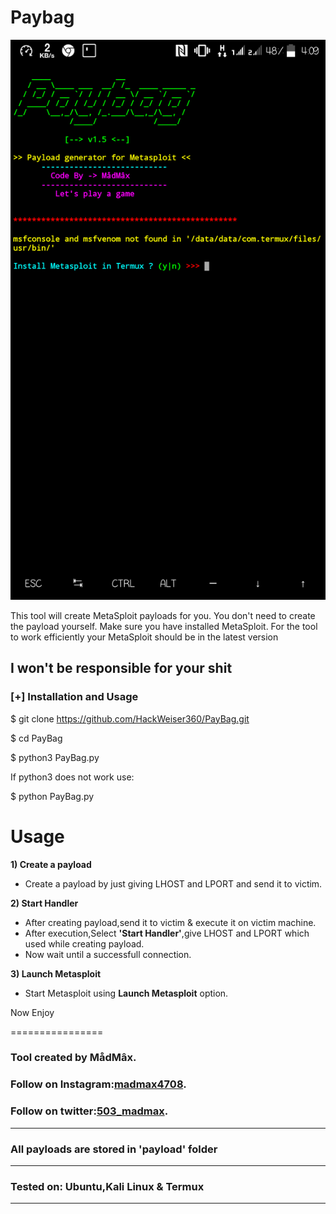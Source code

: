 # Paybag
![PayBag](Screenshot_20201229-160915.png)

This tool will create MetaSploit payloads for you. You don't need to create the payload yourself. Make sure you have installed MetaSploit. For the tool to work efficiently your MetaSploit should be in the latest version

## I won't be responsible for your shit



### [+] Installation and Usage
$ git clone
https://github.com/HackWeiser360/PayBag.git

$ cd PayBag

$ python3 PayBag.py 

If python3 does not work use:

$ python PayBag.py



# Usage
**1) Create a payload**
- Create a payload by just giving LHOST and LPORT and send it to victim.

**2) Start Handler**
- After creating payload,send it to victim & execute it on victim machine.
- After execution,Select **'Start Handler'**,give LHOST and LPORT which used while creating payload.
- Now wait until a successfull connection.

**3) Launch Metasploit**
- Start Metasploit using **Launch Metasploit** option.

Now Enjoy

================
### Tool created by MådMâx.
### Follow on Instagram:[madmax4708](https://www.instagram.com/madmax4708/).
### Follow on twitter:[503_madmax](https://twitter.com/503_madmax).
-----------------------------------------------------------------------------------------------------

### All payloads are stored in 'payload' folder

-----------------------------------------------------------------------------------------------------

### Tested on: Ubuntu,Kali Linux & Termux

-----------------------------------------------------------------------------------------------------

